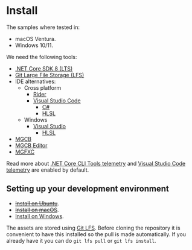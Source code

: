 # Install

The samples where tested in:

- macOS Ventura.
- Windows 10/11.

We need the following tools:

- [.NET Core SDK 8 (LTS)](https://learn.microsoft.com/dotnet/core/install/windows)
- [Git Large File Storage (LFS)](https://git-lfs.com/)
- IDE alternatives:
  - Cross platform
    - [Rider](https://www.jetbrains.com/rider)
    - [Visual Studio Code](https://code.visualstudio.com)
      - [C#](https://marketplace.visualstudio.com/items?itemName=ms-dotnettools.csharp)
      - [HLSL](https://marketplace.visualstudio.com/items?itemName=TimGJones.hlsltools)
  - Windows
    - [Visual Studio](https://visualstudio.microsoft.com/es/vs)
      - [HLSL](https://marketplace.visualstudio.com/items?itemName=TimGJones.HLSLToolsforVisualStudio)
- [MGCB](https://docs.monogame.net/articles/getting_started/tools/mgcb.html)
- [MGCB Editor](https://docs.monogame.net/articles/getting_started/tools/mgcb_editor.html)
- [MGFXC](https://docs.monogame.net/articles/getting_started/tools/mgfxc.html)

Read more about [.NET Core CLI Tools telemetry](https://aka.ms/dotnet-cli-telemetry) and [Visual Studio Code telemetry](https://code.visualstudio.com/docs/editor/telemetry) are enabled by default.

## Setting up your development environment

- [~~Install on Ubuntu~~](install-ubuntu.md).
- [~~Install on macOS~~](install-mac.md).
- [Install on Windows](install-windows.md).

The assets are stored using [Git LFS](https://git-lfs.com/). Before cloning the repository it is convenient to have this installed so the pull is made automatically. If you already have it you can do `git lfs pull` or `git lfs install`.
